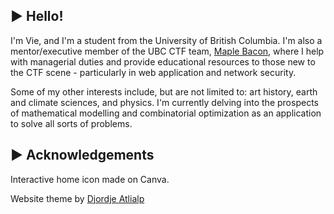 ## ▶ Hello!

I'm Vie, and I'm a student from the University of British Columbia. I'm also a mentor/executive member of the UBC CTF team, [Maple Bacon](https://ubcctf.github.io/), where I help with managerial duties and provide educational resources to those new to the CTF scene - particularly in web application and network security. 

Some of my other interests include, but are not limited to: art history, earth and climate sciences, and physics. I'm currently delving into the prospects of mathematical modelling and combinatorial optimization as an application to solve all sorts of problems. 

## ▶ Acknowledgements

Interactive home icon made on Canva. 

Website theme by [Djordje Atlialp](https://github.com/rhazdon)